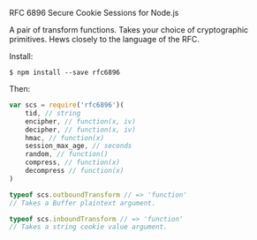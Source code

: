 RFC 6896 Secure Cookie Sessions for Node.js

A pair of transform functions. Takes your choice of cryptographic primitives. Hews closely to the language of the RFC.

Install:

```shellsession
$ npm install --save rfc6896
```

Then:

```javascript
var scs = require('rfc6896')(
	tid, // string
	encipher, // function(x, iv)
	decipher, // function(x, iv)
	hmac, // function(x)
	session_max_age, // seconds
	random, // function()
	compress, // function(x)
	decompress // function(x)
)

typeof scs.outboundTransform // => 'function'
// Takes a Buffer plaintext argument.

typeof scs.inboundTransform // => 'function'
// Takes a string cookie value argument.
```
